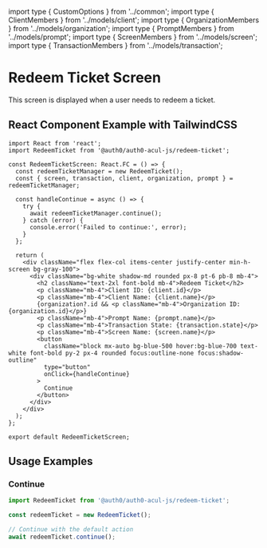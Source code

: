 import type { CustomOptions } from '../common';
import type { ClientMembers } from '../models/client';
import type { OrganizationMembers } from '../models/organization';
import type { PromptMembers } from '../models/prompt';
import type { ScreenMembers } from '../models/screen';
import type { TransactionMembers } from '../models/transaction';

# Redeem Ticket Screen

This screen is displayed when a user needs to redeem a ticket.

## React Component Example with TailwindCSS

```tsx
import React from 'react';
import RedeemTicket from '@auth0/auth0-acul-js/redeem-ticket';

const RedeemTicketScreen: React.FC = () => {
  const redeemTicketManager = new RedeemTicket();
  const { screen, transaction, client, organization, prompt } = redeemTicketManager;

  const handleContinue = async () => {
    try {
      await redeemTicketManager.continue();
    } catch (error) {
      console.error('Failed to continue:', error);
    }
  };

  return (
    <div className="flex flex-col items-center justify-center min-h-screen bg-gray-100">
      <div className="bg-white shadow-md rounded px-8 pt-6 pb-8 mb-4">
        <h2 className="text-2xl font-bold mb-4">Redeem Ticket</h2>
        <p className="mb-4">Client ID: {client.id}</p>
        <p className="mb-4">Client Name: {client.name}</p>
        {organization?.id && <p className="mb-4">Organization ID: {organization.id}</p>}
        <p className="mb-4">Prompt Name: {prompt.name}</p>
        <p className="mb-4">Transaction State: {transaction.state}</p>
        <p className="mb-4">Screen Name: {screen.name}</p>
        <button
          className="block mx-auto bg-blue-500 hover:bg-blue-700 text-white font-bold py-2 px-4 rounded focus:outline-none focus:shadow-outline"
          type="button"
          onClick={handleContinue}
        >
          Continue
        </button>
      </div>
    </div>
  );
};

export default RedeemTicketScreen;
```

## Usage Examples

### Continue

```typescript
import RedeemTicket from '@auth0/auth0-acul-js/redeem-ticket';

const redeemTicket = new RedeemTicket();

// Continue with the default action
await redeemTicket.continue();
```